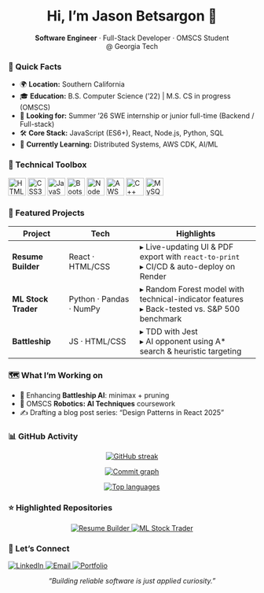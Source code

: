 <!-- ============================================================
 🚀  PROFESSIONAL GITHUB PROFILE README
      Modern, concise, and visually engaging
=============================================================== -->

<!-- ---------- HEADER / HERO ---------- -->
<h1 align="center">
  Hi, I’m Jason Betsargon&nbsp;👋
</h1>

<p align="center">
  <strong>Software Engineer</strong> · Full-Stack Developer · OMSCS Student @&nbsp;Georgia&nbsp;Tech
</p>

<!-- ---------- ABOUT ME / QUICK FACTS ---------- -->
### 📌 Quick Facts
- 🌍 **Location:** Southern California  
- 🎓 **Education:** B.S. Computer Science (’22) | M.S. CS in progress (OMSCS)  
- 💼 **Looking for:** Summer ’26 SWE internship or junior full-time (Backend / Full-stack)  
- 🛠 **Core Stack:** JavaScript (ES6+), React, Node.js, Python, SQL  
- 🌱 **Currently Learning:** Distributed Systems, AWS CDK, AI/ML  

<!-- ---------- SKILLS ---------- -->
### 🧰 Technical Toolbox  
<p align="left">
  <a href="https://developer.mozilla.org/en-US/docs/Web/HTML" target="_blank"><img src="https://raw.githubusercontent.com/danielcranney/readme-generator/main/public/icons/skills/html5-colored.svg" width="36" height="36" alt="HTML5" /></a>
  <a href="https://developer.mozilla.org/en-US/docs/Web/CSS" target="_blank"><img src="https://raw.githubusercontent.com/danielcranney/readme-generator/main/public/icons/skills/css3-colored.svg" width="36" height="36" alt="CSS3" /></a>
  <a href="https://developer.mozilla.org/en-US/docs/Web/JavaScript" target="_blank"><img src="https://raw.githubusercontent.com/danielcranney/readme-generator/main/public/icons/skills/javascript-colored.svg" width="36" height="36" alt="JavaScript" /></a>
  <a href="https://getbootstrap.com/" target="_blank"><img src="https://raw.githubusercontent.com/danielcranney/readme-generator/main/public/icons/skills/bootstrap-colored.svg" width="36" height="36" alt="Bootstrap" /></a>
  <a href="https://nodejs.org/" target="_blank"><img src="https://raw.githubusercontent.com/danielcranney/readme-generator/main/public/icons/skills/nodejs-colored.svg" width="36" height="36" alt="NodeJS" /></a>
  <a href="https://aws.amazon.com/" target="_blank"><img src="https://raw.githubusercontent.com/danielcranney/readme-generator/main/public/icons/skills/aws-colored.svg" width="36" height="36" alt="AWS" /></a>
  <a href="https://docs.microsoft.com/en-us/cpp/" target="_blank"><img src="https://raw.githubusercontent.com/danielcranney/readme-generator/main/public/icons/skills/cplusplus-colored.svg" width="36" height="36" alt="C++" /></a>
  <a href="https://www.mysql.com/" target="_blank"><img src="https://raw.githubusercontent.com/danielcranney/readme-generator/main/public/icons/skills/mysql-colored.svg" width="36" height="36" alt="MySQL" /></a>
</p>

<!-- ---------- FEATURED PROJECTS ---------- -->
### 🚀 Featured Projects
| Project | Tech | Highlights |
|---------|------|------------|
| **Resume Builder** | React · HTML/CSS | ▸ Live-updating UI & PDF export with `react-to-print`<br>▸ CI/CD & auto-deploy on Render |
| **ML Stock Trader** | Python · Pandas · NumPy | ▸ Random Forest model with technical-indicator features<br>▸ Back-tested vs. S&P 500 benchmark |
| **Battleship** | JS · HTML/CSS | ▸ TDD with Jest<br>▸ AI opponent using A* search & heuristic targeting |

<!-- ---------- CURRENT FOCUS ---------- -->
### 🗺️ What I’m Working on
- 🔧 Enhancing **Battleship AI**: minimax + pruning  
- 🤖 OMSCS **Robotics: AI Techniques** coursework  
- ✍️ Drafting a blog post series: “Design Patterns in React 2025”

<!-- ---------- GITHUB STATS ---------- -->
### 📊 GitHub Activity
<p align="center">
  <a href="https://github.com/JasonBet">
    <img src="https://github-readme-streak-stats.herokuapp.com/?user=JasonBet&stroke=ffffff&background=1c1917&ring=0891b2&fire=0891b2&currStreakNum=ffffff&currStreakLabel=0891b2&sideNums=ffffff&sideLabels=ffffff&dates=ffffff&hide_border=true" alt="GitHub streak" />
  </a>
</p>
<p align="center">
  <a href="https://github.com/JasonBet">
    <img src="https://github-readme-activity-graph.cyclic.app/graph?username=JasonBet&bg_color=1c1917&color=ffffff&line=0891b2&point=ffffff&area_color=1c1917&area=true&hide_border=true&custom_title=Commit Activity" alt="Commit graph" />
  </a>
</p>
<p align="center">
  <a href="https://github.com/JasonBet">
    <img src="https://github-readme-stats.vercel.app/api/top-langs/?username=JasonBet&langs_count=8&title_color=0891b2&text_color=ffffff&icon_color=0891b2&bg_color=1c1917&hide_border=true&custom_title=Top Languages" alt="Top languages" />
  </a>
</p>

<!-- ---------- HIGHLIGHTED REPOSITORIES ---------- -->
### ⭐ Highlighted Repositories
<p align="center">
  <!-- Swap in your flagship repos below -->
  <a href="https://github.com/JasonBet/resume-builder">
    <img src="https://github-readme-stats.vercel.app/api/pin/?username=JasonBet&repo=resume-builder&show_owner=true" alt="Resume Builder" />
  </a>
  <a href="https://github.com/JasonBet/ml-stock-trader">
    <img src="https://github-readme-stats.vercel.app/api/pin/?username=JasonBet&repo=ml-stock-trader&show_owner=true" alt="ML Stock Trader" />
  </a>
</p>

<!-- ---------- CONNECT ---------- -->
### 🤝 Let’s Connect
<a href="https://www.linkedin.com/in/jason-betsargon/">
  <img src="https://img.shields.io/badge/LinkedIn-0077B5?style=flat&logo=linkedin&logoColor=white" alt="LinkedIn" />
</a>
<a href="mailto:jasonbetsargon@gmail.com">
  <img src="https://img.shields.io/badge/Email-D14836?style=flat&logo=gmail&logoColor=white" alt="Email" />
</a>
<a href="https://jasonbet.github.io/homepage/">
  <img src="https://img.shields.io/badge/Portfolio-000000?style=flat&logo=google-chrome&logoColor=white" alt="Portfolio" />
</a>

<!-- ---------- FOOTER QUOTE (optional) ---------- -->
<p align="center">
  <em>“Building reliable software is just applied curiosity.”</em>
</p>
